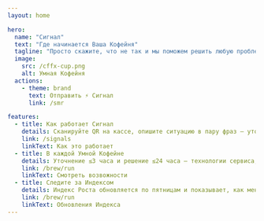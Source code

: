 ```yaml
---
layout: home

hero:
  name: "Сигнал"
  text: "Где начинается Ваша Кофейня"
  tagline: "Просто скажите, что не так и мы поможем решить любую проблему"
  image:
    src: /cffx-cup.png
    alt: Умная Кофейня
  actions:
    - theme: brand
      text: Отправить ⚡ Сигнал
      link: /smr

features:
  - title: Как работает Сигнал
    details: Сканируйте QR на кассе, опишите ситуацию в пару фраз — уточним детали и вернем результат в чате; быстро, без регистраций и бесплатно.
    link: /signals
    linkText: Как это работает
  - title: В каждой Умной Кофейне
    details: Уточнение ≤3 часа и решение ≤24 часа — технологии сервиса, которые становятся новым стандартом для кофеен города.
    link: /brew/run
    linkText: Смотреть возвожности
  - title: Следите за Индексом
    details: Индекс Роста обновляется по пятницам и показывает, как меняются кофейни: новые открытия рядом, сдвиги на рынке и эффект от ваших сигналов.
    link: /brew/run
    linkText: Обновления Индекса
---
```



